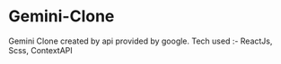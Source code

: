 # Gemini-Clone
Gemini Clone created by api provided by google. Tech used :- ReactJs, Scss, ContextAPI
